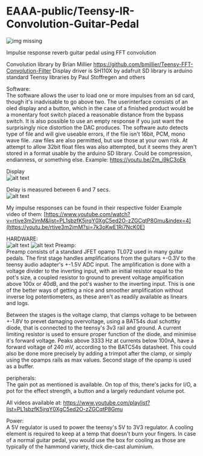 # EAAA-public/Teensy-IR-Convolution-Guitar-Pedal
![img missing](https://raw.githubusercontent.com/ThommyJensen/EAAA-public/Teensy-IR-Convolution-Guitar-Pedal/Img/IMG_20231206_203446372.jpg)
  
Impulse response reverb guitar pedal using FFT convolution

Convolution library by Brian Millier https://github.com/bmillier/Teensy-FFT-Convolution-Filter
Display driver is SH110X by adafruit
SD library is arduino standard
Teensy libraries by Paul Stoffregen and others

Software:  
The software allows the user to load one or more impulses from an sd card, though it's inadvisable to go above two.
The userinterface consists of an oled display and a button, which in the case of a finished product would be a monentary
foot switch placed a reasonable distance from the bypass switch.
It is also possible to use an empty response if you just want the surprisingly nice distortion the DAC produces.
The software auto detects type of file and will give useable errors, if the file isn't 16bit, PCM, mono wave file.
.raw files are also permitted, but use those at your own risk. At attempt to allow 32bit float files was also attempted,
but it seems they aren't stored in a format usable by the arduino SD library. Could be compression, endianness, or something else.
Example:
https://youtu.be/Zm_i9kC3oEk

Display  
![alt text](https://raw.githubusercontent.com/ThommyJensen/EAAA-public/Teensy-IR-Convolution-Guitar-Pedal/mainImg.jpg)

Delay is measured between 6 and 7 secs.  
![alt text](https://raw.githubusercontent.com/ThommyJensen/EAAA-public/Teensy-IR-Convolution-Guitar-Pedal/delay.png)


My impulse responses can be found in their respective folder
Example video of them: [https://www.youtube.com/watch?v=rtive3m2jmM&list=PL1sbzfK5jrqY0XgC5ed2O-zZGCqtP8Gmu&index=4](https://youtu.be/rtive3m2jmM?si=7k3oKwE1Ri7NcK0E)
  
  
  
  
HARDWARE:  
![alt text](https://raw.githubusercontent.com/ThommyJensen/EAAA-public/Teensy-IR-Convolution-Guitar-Pedal/Schematic_teensypedal_2023-12-17.png)
![alt text](https://raw.githubusercontent.com/ThommyJensen/EAAA-public/Teensy-IR-Convolution-Guitar-Pedal/Img/IMG_20231207_183939582.jpg)
Preamp:  
Preamp consists of a standard JFET opamp TL072 used in many guitar pedals.
The first stage handles amplifications from the guitars +-0.3V to the teensy audio adapter's +-1.5V ADC input.
The amplification is done with a voltage divider to the inverting input, with an initial resistor equal to the pot's size,
a coupled resistor to ground to prevent voltage amplification above 100x or 40dB, and the pot's washer to the inverting input.
This is one of the better ways of getting a nice and smoother amplification without inverse log potentiometers, as these aren't
as readily available as linears and logs.

Between the stages is the voltage clamp, that clamps voltage to be between +-1.8V to prevet damaging overvoltage,
using a BAT54s dual schottky diode, that is connected to the teensy's 3v3 rail and ground. A current limiting resistor is used
to ensure proper function of the diode, and minimise it's forward voltage. Peaks above 3333 Hz at currents below 100nA, 
have a forward voltage of 240 mV, according to the BATC54s datasheet.
This could also be done more precisely by adding a trimpot after the clamp, or simply using the opamps rails as max values.
Second stage of the opamp is used as a buffer.

peripherals:  
The gain pot as mentioned is available. On top of this, there's jacks for I/O, a pot for the effect strength, a button
and a largely redundant volume pot.


All videos available at:
https://www.youtube.com/playlist?list=PL1sbzfK5jrqY0XgC5ed2O-zZGCqtP8Gmu

Power:  
A 5V regulator is used to power the teensy's 5V to 3V3 regulator. A cooling element is required to keep at a temp that doesn't burn your fingers.
In case of a normal guitar pedal, you would use the box for cooling as those are typically of the hammond variety, thick die-cast aluminium.
